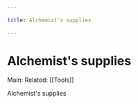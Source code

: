 --- 
title: Alchemist's supplies 
---
# Alchemist's supplies
Main:
Related: [[Tools]]

Alchemist's supplies
